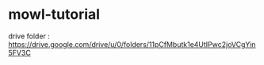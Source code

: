 # mowl-tutorial

drive folder : https://drive.google.com/drive/u/0/folders/11pCfMbutk1e4UtIPwc2joVCgYin5FV3C
